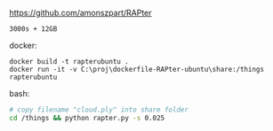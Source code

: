 https://github.com/amonszpart/RAPter

`3000s + 12GB`

docker:
```
docker build -t rapterubuntu .
docker run -it -v C:\proj\dockerfile-RAPter-ubuntu\share:/things rapterubuntu
```

bash:
```bash
# copy filename "cloud.ply" into share folder
cd /things && python rapter.py -s 0.025
```